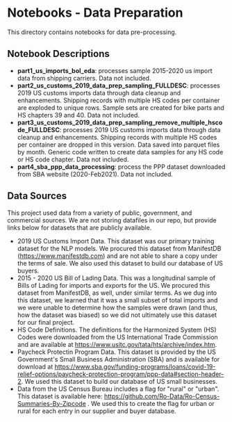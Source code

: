 # Notebooks - Data Preparation

This directory contains notebooks for data pre-processing.

## Notebook Descriptions

* __part1_us_imports_bol_eda__: processes sample 2015-2020 us import data from shipping carriers. Data not included.
* __part2_us_customs_2019_data_prep_sampling_FULLDESC__: processes 2019 US customs imports data through data cleanup and enhancements. Shipping records with multiple HS codes per container are exploded to unique rows. Sample sets are created for bike parts and HS chapters 39 and 40. Data not included.
* __part3_us_customs_2019_data_prep_sampling_remove_multiple_hscode_FULLDESC__: processes 2019 US customs imports data through data cleanup and enhancements. Shipping records with multiple HS codes per container are dropped in this version. Data saved into parquet files by month. Generic code written to create data samples for any HS code or HS code chapter. Data not included.
* __part4_sba_ppp_data_processing__: process the PPP dataset downloaded from SBA website (2020-Feb2021). Data not included.

## Data Sources

This project used data from a variety of public, government, and commercial sources. We are not storing datafiles in our repo, but provide links below for datasets that are publicly available.

* 2019 US Customs Import Data. This dataset was our primary training dataset for the NLP models. We procured this dataset from ManifestDB (https://www.manifestdb.com) and are not able to share a copy under the terms of sale. We also used this dataset to build our database of US buyers.
* 2015 - 2020 US Bill of Lading Data. This was a longitudinal sample of Bills of Lading for imports and exports for the US. We procured this dataset from ManifestDB, as well, under similar terms. As we dug into this dataset, we learned that it was a small subset of total imports and we were unable to determine how the samples were drawn (and thus, how the dataset was biased) so we did not ultimately use this dataset for our final project.
* HS Code Definitions. The definitions for the Harmonized System (HS) Codes were downloaded from the US International Trade Commission and are available at https://www.usitc.gov/tata/hts/archive/index.htm.
* Paycheck Protectin Program Data. This dataset is provided by the US Government's Small Business Administration (SBA) and is available for download at https://www.sba.gov/funding-programs/loans/covid-19-relief-options/paycheck-protection-program/ppp-data#section-header-2. We used this dataset to build our database of US small businesses.
* Data from the US Census Bureau includes a flag for "rural" or "urban". This dataset is available here: https://github.com/Ro-Data/Ro-Census-Summaries-By-Zipcode . We used this to create the flag for urban or rural for each entry in our supplier and buyer database.
